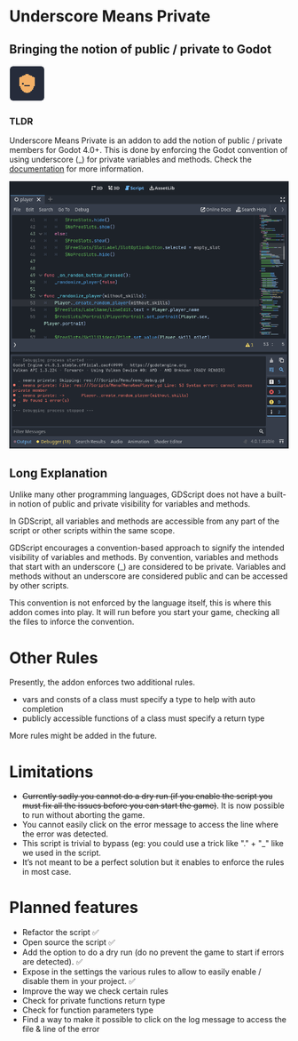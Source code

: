 # Underscore Means Private

## Bringing the notion of public / private to Godot

![Icon](icon.png)

### TLDR
Underscore Means Private is an addon to add the notion of public / private members for Godot 4.0+. This is done by enforcing the Godot convention of using underscore (_) for private variables and methods. Check the [documentation](Documentation.md) for more information.


![Preview](preview.png)

## Long Explanation

Unlike many other programming languages, GDScript does not have a built-in notion of public and private visibility for variables and methods.

In GDScript, all variables and methods are accessible from any part of the script or other scripts within the same scope.

GDScript encourages a convention-based approach to signify the intended visibility of variables and methods. By convention, variables and methods that start with an underscore (_) are considered to be private. Variables and methods without an underscore are considered public and can be accessed by other scripts.

This convention is not enforced by the language itself, this is where this addon comes into play. It will run before you start your game, checking all the files to inforce the convention.

# Other Rules

Presently, the addon enforces two additional rules.
* vars and consts of a class must specify a type to help with auto completion
* publicly accessible functions of a class must specify a return type

More rules might be added in the future.

# Limitations

* ~~Currently sadly you cannot do a dry run (if you enable the script you must fix all the issues before you can start the game)~~. It is now possible to run without aborting the game.
* You cannot easily click on the error message to access the line where the error was detected.
* This script is trivial to bypass (eg: you could use a trick like "." + "_" like we used in the script.
* It’s not meant to be a perfect solution but it enables to enforce the rules in most case.

# Planned features

* Refactor the script ✅
* Open source the script ✅
* Add the option to do a dry run (do no prevent the game to start if errors are detected). ✅
* Expose in the settings the various rules to allow to easily enable / disable them in your project. ✅
* Improve the way we check certain rules
* Check for private functions return type
* Check for function parameters type
* Find a way to make it possible to click on the log message to access the file & line of the error
